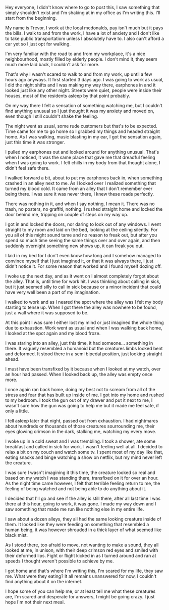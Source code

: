 Hey everyone, I didn't know where to go to post this, I saw something that simply shouldn't exist and I'm shaking at in my office as I'm writing this. I'll start from the beginning. 

My name is Trevor, I work at the local mcdonalds, pay isn't much but it pays the bills. I walk to and from the work, I have a lot of anxiety and I don't like to take public transportatiom unless I absolutely have to. I also can't afford a car yet so I just opt for walking. 

I'm very familiar with the road to and from my workplace, it's a nice neighbourhood, mostly filled by elderly people. I don't mind it, they seem much more laid back, I couldn't ask for more. 

That's why I wasn't scared to walk to and from my work, up until a few hours ago anyways. It first started 3 days ago. I was going to work as usual, I did the night shifts and I was making my way there, earphones in and it looked just like any other night. Streets were quiet, people were inside their houses, most of the residents asleep by that point probably. 

On my way there I felt a sensation of something watching me, but I couldn't find anything unusual so I just thought it was my anxiety and moved on, even though I still couldn't shake the feeling. 

The night went as usual, some rude customers but that's to be expected. Time came for me to go home so I grabbed my things and headed straight home. As I was walking, music blasting in my ear, I got the sensation again, just this time it was stronger. 

I pulled my earphones out and looked around for anything unusual. That's when I noticed, It was the same place that gave me that dreadful feeling when I was going to work. I felt chills in my body from that thought alone, I didn't feel safe there. 

I walked forward a bit, about to put my earphones back in, when something crashed in an alley next to me. As I looked over I realized something that turned my blood cold. It came from an alley that I don't remember ever being there. I was sure it was never there, I knew these roads perfectly. 

There was nothing in it, and when I say nothing, I mean it. There was no trash, no posters, no graffiti, nothing. I rushed straight home and locked the door behind me, tripping on couple of steps on my way up. 

I got in and locked the doors, nor daring to look out of any windows. I went straight to my room and laid on the bed, looking at the ceiling silently. For you all of this might sound tame and no reason to freak out, but after you spend so much time seeing the same things over and over again, and then suddenly overnight something new shows up, it can freak you out. 

I laid in my bed for I don't even know how long and I somehow managed to convince myself that I just imagined it, or that it was always there, I just didn't notice it. For some reason that worked and I found myself dozing off. 

I woke up the next day, and as it went on I almost completely forgot about the alley. That is, until time for work hit. I was thinking about calling in sick, but it just seemed silly to call in sick because or a minor incident that could have very well been a part of my imagination. 

I walked to work and as I neared the spot where the alley was I felt my body starting to tense up. When I got there the alley was nowhere to be found, just a wall where it was supposed to be. 

At this point I was sure I either lost my mind or just imagined the whole thing due to exhaustion. Work went as usual and when I was walking back home, I looked at the spot again and my blood froze. 

I was staring into an alley, just this time, it had someone... something in there. It vaguely resembled a humanoid but the creatures limbs looked bent and deformed. It stood there in a semi bipedal position, just looking straight ahead. 

I must have been transfixed by it because when I looked at my watch, over an hour had passed. When I looked back up, the alley was empty once more. 

I once again ran back home, doing my best not to scream from all of the stress and fear that has built up inside of me. I got into my home and rushed to my bedroom. I took the gun out of my drawer and put it next to me, I wasn't sure how the gun was going to help me but it made me feel safe, if only a little. 

I fell asleep later that night, passed out from exhaustion. I had nightmares about hundreds or thousands of those creatures sourrounding me, their eyes glowing crimson in the dark, stalking me, watching my every move. 

I woke up in a cold sweat and I was trembling. I took a shower, ate some breakfast and called in sick for work. I wasn't feeling well at all. I decided to relax a bit on my couch and watch some tv. I spent most of my day like that, eating snacks and binge watching a show on netflix, but my mind never left the creature. 

I was sure I wasn't imagining it this time, the creature looked so real and based on my watch I was standing there, transfixed on it for over an hour. As the night time came however, I felt that terrible feeling return to me, the feeling of being watched and not being able to do anything about it. 

I decided that I'll go and see if the alley is still there, after all last time I was there at this hour, going to work, it was gone. I made my way down and I saw something that made me run like nothing else in my entire life. 

I saw about a dozen alleys, they all had the same looking creature inside of them. It looked like they were feeding on something that resembled a human being, it was however shrouded in a thick layer of what seemed like black mist. 

As I stood there, too afraid to move, not wanting to make a sound, they all looked at me, in unison, with their deep crimson red eyes and smiled with their deformed lips. Fight or flight kicked in as I turned around and ran at speeds I thought weren't possible to achieve by me. 

I got home and that's where I'm writing this, I'm scared for my life, they saw me. What were they eating? It all remains unanswered for now, I couldn't find anything about it on the internet. 

I hope some of you can help me, or at least tell me what these creatures are, I'm scared and desperate for answers, I might be going crazy. I just hope I'm not their next meal.